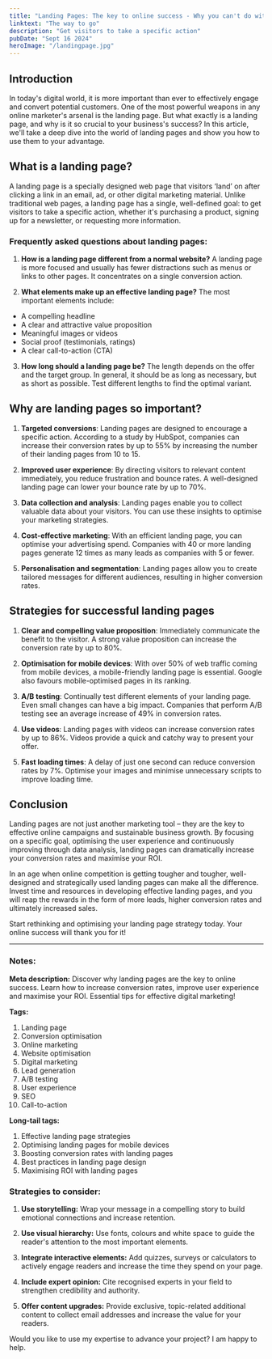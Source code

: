 ```yaml
---
title: "Landing Pages: The key to online success - Why you can't do without them"
linktext: "The way to go"
description: "Get visitors to take a specific action"
pubDate: "Sept 16 2024"
heroImage: "/landingpage.jpg"
---
```


## Introduction

In today's digital world, it is more important than ever to effectively engage and convert potential customers. One of the most powerful weapons in any online marketer's arsenal is the landing page. But what exactly is a landing page, and why is it so crucial to your business's success? In this article, we'll take a deep dive into the world of landing pages and show you how to use them to your advantage.

## What is a landing page?

A landing page is a specially designed web page that visitors ‘land’ on after clicking a link in an email, ad, or other digital marketing material. Unlike traditional web pages, a landing page has a single, well-defined goal: to get visitors to take a specific action, whether it's purchasing a product, signing up for a newsletter, or requesting more information.

### Frequently asked questions about landing pages:

1. **How is a landing page different from a normal website?**
A landing page is more focused and usually has fewer distractions such as menus or links to other pages. It concentrates on a single conversion action.

2. **What elements make up an effective landing page?**
The most important elements include:
- A compelling headline
- A clear and attractive value proposition
- Meaningful images or videos
- Social proof (testimonials, ratings)
- A clear call-to-action (CTA)

3. **How long should a landing page be?**
The length depends on the offer and the target group. In general, it should be as long as necessary, but as short as possible. Test different lengths to find the optimal variant.

## Why are landing pages so important?

1. **Targeted conversions**: Landing pages are designed to encourage a specific action. According to a study by HubSpot, companies can increase their conversion rates by up to 55% by increasing the number of their landing pages from 10 to 15.

2. **Improved user experience**: By directing visitors to relevant content immediately, you reduce frustration and bounce rates. A well-designed landing page can lower your bounce rate by up to 70%.

3. **Data collection and analysis**: Landing pages enable you to collect valuable data about your visitors. You can use these insights to optimise your marketing strategies.

4. **Cost-effective marketing**: With an efficient landing page, you can optimise your advertising spend. Companies with 40 or more landing pages generate 12 times as many leads as companies with 5 or fewer.

5. **Personalisation and segmentation**: Landing pages allow you to create tailored messages for different audiences, resulting in higher conversion rates.

## Strategies for successful landing pages

1. **Clear and compelling value proposition**: Immediately communicate the benefit to the visitor. A strong value proposition can increase the conversion rate by up to 80%.

2. **Optimisation for mobile devices**: With over 50% of web traffic coming from mobile devices, a mobile-friendly landing page is essential. Google also favours mobile-optimised pages in its ranking.

3. **A/B testing**: Continually test different elements of your landing page. Even small changes can have a big impact. Companies that perform A/B testing see an average increase of 49% in conversion rates.

4. **Use videos**: Landing pages with videos can increase conversion rates by up to 86%. Videos provide a quick and catchy way to present your offer.

5. **Fast loading times**: A delay of just one second can reduce conversion rates by 7%. Optimise your images and minimise unnecessary scripts to improve loading time.

## Conclusion

Landing pages are not just another marketing tool – they are the key to effective online campaigns and sustainable business growth. By focusing on a specific goal, optimising the user experience and continuously improving through data analysis, landing pages can dramatically increase your conversion rates and maximise your ROI.

In an age when online competition is getting tougher and tougher, well-designed and strategically used landing pages can make all the difference. Invest time and resources in developing effective landing pages, and you will reap the rewards in the form of more leads, higher conversion rates and ultimately increased sales.

Start rethinking and optimising your landing page strategy today. Your online success will thank you for it!

---

### Notes:

**Meta description:**
Discover why landing pages are the key to online success. Learn how to increase conversion rates, improve user experience and maximise your ROI. Essential tips for effective digital marketing!

**Tags:**
1. Landing page
2. Conversion optimisation
3. Online marketing
4. Website optimisation
5. Digital marketing
6. Lead generation
7. A/B testing
8. User experience
9. SEO
10. Call-to-action

**Long-tail tags:**
1. Effective landing page strategies
2. Optimising landing pages for mobile devices
3. Boosting conversion rates with landing pages
4. Best practices in landing page design
5. Maximising ROI with landing pages

### Strategies to consider:

1. **Use storytelling:** Wrap your message in a compelling story to build emotional connections and increase retention.

2. **Use visual hierarchy:** Use fonts, colours and white space to guide the reader's attention to the most important elements.

3. **Integrate interactive elements:** Add quizzes, surveys or calculators to actively engage readers and increase the time they spend on your page.

4. **Include expert opinion:** Cite recognised experts in your field to strengthen credibility and authority.

5. **Offer content upgrades:** Provide exclusive, topic-related additional content to collect email addresses and increase the value for your readers.


Would you like to use my expertise to advance your project? I am happy to help.